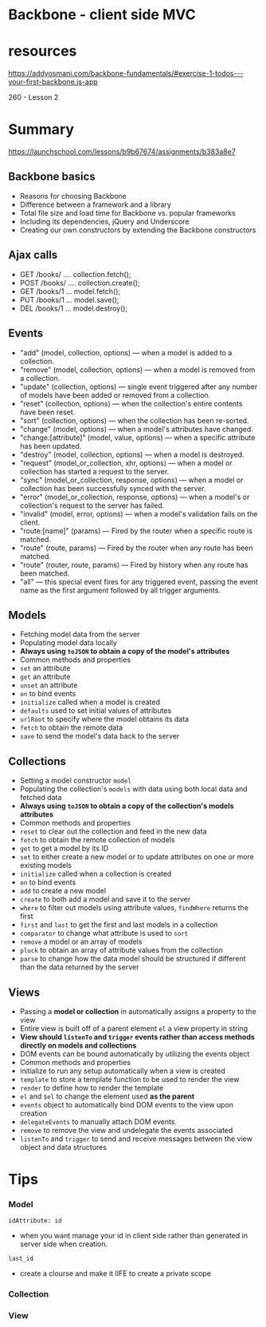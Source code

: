 Backbone - client side MVC
===========================

# resources

https://addyosmani.com/backbone-fundamentals/#exercise-1-todos---your-first-backbone.js-app

260 -  Lesson 2

# Summary

https://launchschool.com/lessons/b9b67674/assignments/b383a8e7

## Backbone basics
- Reasons for choosing Backbone
- Difference between a framework and a library
- Total file size and load time for Backbone vs. popular frameworks
- Including its dependencies, jQuery and Underscore
- Creating our own constructors by extending the Backbone constructors

## Ajax calls
- GET  /books/ .... collection.fetch();
- POST /books/ .... collection.create();
- GET  /books/1 ... model.fetch();
- PUT  /books/1 ... model.save();
- DEL  /books/1 ... model.destroy();

## Events

- "add" (model, collection, options) — when a model is added to a collection.
- "remove" (model, collection, options) — when a model is removed from a collection.
- "update" (collection, options) — single event triggered after any number of models have been added or removed from a collection.
- "reset" (collection, options) — when the collection's entire contents have been reset.
- "sort" (collection, options) — when the collection has been re-sorted.
- "change" (model, options) — when a model's attributes have changed.
- "change:[attribute]" (model, value, options) — when a specific attribute has been updated.
- "destroy" (model, collection, options) — when a model is destroyed.
- "request" (model_or_collection, xhr, options) — when a model or collection has started a request to the server.
- "sync" (model_or_collection, response, options) — when a model or collection has been successfully synced with the server.
- "error" (model_or_collection, response, options) — when a model's or collection's request to the server has failed.
- "invalid" (model, error, options) — when a model's validation fails on the client.
- "route:[name]" (params) — Fired by the router when a specific route is matched.
- "route" (route, params) — Fired by the router when any route has been matched.
- "route" (router, route, params) — Fired by history when any route has been matched.
- "all" — this special event fires for any triggered event, passing the event name as the first argument followed by all trigger arguments.


## Models
- Fetching model data from the server
- Populating model data locally
- **Always using `toJSON` to obtain a copy of the model's attributes**
- Common methods and properties
- `set` an attribute
- `get` an attribute
- `unset` an attribute
- `on` to bind events
- `initialize` called when a model is created
- `defaults` used to set initial values of attributes
- `urlRoot` to specify where the model obtains its data
- `fetch` to obtain the remote data
- `save` to send the model's data back to the server

## Collections
- Setting a model constructor `model`
- Populating the collection's `models` with data using both local data and fetched data
- **Always using `toJSON` to obtain a copy of the collection's models attributes**
- Common methods and properties
- `reset` to clear out the collection and feed in the new data
- `fetch` to obtain the remote collection of models
- `get` to get a model by its ID
- `set` to either create a new model or to update attributes on one or more existing models
- `initialize` called when a collection is created
- `on` to bind events
- `add` to create a new model
- `create` to both add a model and save it to the server
- `where` to filter out models using attribute values, `findWhere` returns the first
- `first` and `last` to get the first and last models in a collection
- `comparator` to change what attribute is used to `sort`
- `remove` a model or an array of models
- `pluck` to obtain an array of attribute values from the collection
- `parse` to change how the data model should be structured if different than the data returned by the server

## Views
- Passing a **model or collection** in automatically assigns a property to the view
- Entire view is built off of a parent element `el` a view property in string
- **View should `listenTo` and `trigger` events rather than access methods directly on models and collections**
- DOM events can be bound automatically by utilizing the events object
- Common methods and properties
- initialize to run any setup automatically when a view is created
- `template` to store a template function to be used to render the view
- `render` to define how to render the template
- `el` and `$el` to change the element used **as the parent**
- `events` object to automatically bind DOM events to the view upon creation
- `delegateEvents` to manually attach DOM events. 
- `remove` to remove the view and undelegate the events associated
- `listenTo` and `trigger` to send and receive messages between the view object and data structures


# Tips

### Model

`idAttribute: id`
- when you want  manage your id in client side rather than generated in server side when creation.

`last_id`
- create a clourse and make it IIFE to create a private scope


### Collection




### View


